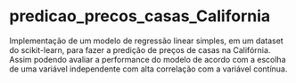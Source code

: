 # predicao_precos_casas_California
Implementação de um modelo de regressão linear simples, em um dataset do scikit-learn, para fazer a predição de preços de casas na Califórnia. Assim podendo avaliar a performance do modelo de acordo com a escolha de uma variável independente com alta correlação com a variável contínua.
